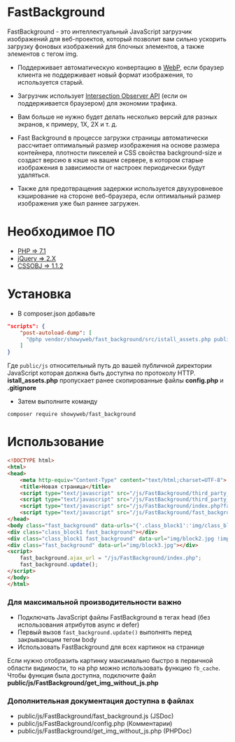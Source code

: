 # FastBackground
FastBackground - это интеллектуальный JavaScript загрузчик изображений для веб-проектов, который позволит вам сильно ускорить загрузку фоновых изображений для блочных элементов, а также элементов с тегом img. 
- Поддерживает автоматическую конвертацию в [WebP](https://developers.google.com/speed/webp/), если браузер клиента не поддерживает новый формат изображения, то используется старый.

- Загрузчик использует [Intersection Observer API](https://developer.mozilla.org/ru/docs/Web/API/Intersection_Observer_API) (если он поддерживается браузером) для экономии трафика.
 - Вам больше не нужно будет делать несколько версий для разных экранов, к примеру, 1X, 2X и т. д. 
 - Fast Background в процессе загрузки страницы автоматически рассчитает оптимальный размер изображения на основе размера контейнера, плотности пикселей и CSS свойства background-size и создаст версию в кэше на вашем сервере, в котором старые изображения в зависимости от настроек периодически будут удаляться. 
 - Также для предотвращения задержки используется двухуровневое кэширование на стороне веб-браузера, если оптимальный размер изображения уже был раннее загружен.
# Необходимое  ПО
 - [PHP => 7.1](http://php.net/) 
 - [jQuery => 2.X](https://jquery.com/)
 - [CSSOBJ  => 1.1.2](https://github.com/cssobj/cssobj#cssobj-) 
# Установка
- В composer.json добавьте
```json
"scripts": {
    "post-autoload-dump": [
      "@php vendor/showyweb/fast_background/src/istall_assets.php public/js"
    ]
}
```
Где `public/js` относительный путь до вашей публичной директории JavaScript которая должна быть доступна по протоколу HTTP. **istall_assets.php** пропускает ранее скопированные файлы **config.php** и **.gitignore**

- Затем выполните команду
```shell
composer require showyweb/fast_background
```

# Использование
```html
<!DOCTYPE html>
<html>
<head>
    <meta http-equiv="Content-Type" content="text/html;charset=UTF-8">
    <title>Новая страница</title>
    <script type="text/javascript" src="/js/FastBackground/third_party_libs/jquery-3.2.1.min.js"></script>
    <script type="text/javascript" src="/js/FastBackground/third_party_libs/cssobj/cssobj.min.js"></script>
    <script type="text/javascript" src="/js/FastBackground/index.php?fast_background=fc_script"></script>
    <script type="text/javascript" src="/js/FastBackground/fast_background.min.js"></script>
</head>
<body class="fast_background" data-urls="{'.class_block1':'img/class_block1.jpg'}">
<div class="class_block1 fast_background"></div>
<div class="class_block1 fast_background" data-url="img/block2.jpg !important"></div>
<div class="fast_background" data-url="img/block3.jpg"></div>
<script>
    fast_background.ajax_url = "/js/FastBackground/index.php";
    fast_background.update();
</script>
</body>
</html>
```
### Для максимальной производительности важно
- Подключать JavaScript файлы FastBackground в тегах head (без использования атрибутов async и defer)
- Первый вызов `fast_background.update()` выполнять перед закрывающим тегом body
- Использовать FastBackground для всех картинок на странице

Если нужно отобразить картинку максимально быстро в первичной области видимости, то на php можно использовать функцию `fb_cache`. Чтобы функция была доступна, подключите файл **public/js/FastBackground/get_img_without_js.php** 

### Дополнительная документация доступна в файлах
 - public/js/FastBackground/fast_background.js (JSDoc)
 - public/js/FastBackground/config.php (Комментарии)
 - public/js/FastBackground/get_img_without_js.php (PHPDoc)
